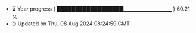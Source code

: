 - ⏳ Year progress { ██████████████████▁▁▁▁▁▁▁▁▁▁▁▁ } 60.21 %
- ⏰ Updated on Thu, 08 Aug 2024 08:24:59 GMT

